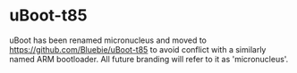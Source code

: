 uBoot-t85
=========

uBoot has been renamed micronucleus and moved to https://github.com/Bluebie/uBoot-t85 to avoid conflict
with a similarly named ARM bootloader. All future branding will refer to it as 'micronucleus'.